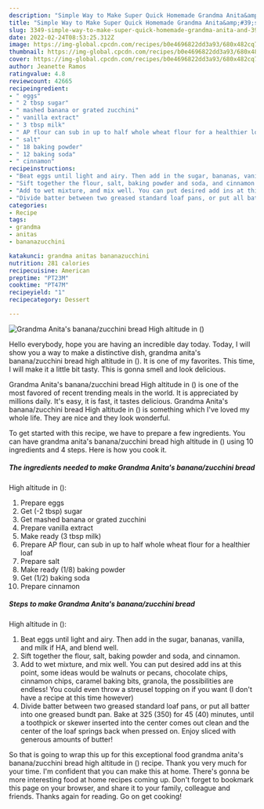 ```yaml
---
description: "Simple Way to Make Super Quick Homemade Grandma Anita&amp;#39;s banana/zucchini bread High altitude in ()"
title: "Simple Way to Make Super Quick Homemade Grandma Anita&amp;#39;s banana/zucchini bread High altitude in ()"
slug: 3349-simple-way-to-make-super-quick-homemade-grandma-anita-and-39-s-banana-zucchini-bread-high-altitude-in
date: 2022-02-24T08:53:25.312Z
image: https://img-global.cpcdn.com/recipes/b0e4696822dd3a93/680x482cq70/grandma-anitas-bananazucchini-bread-high-altitude-in-recipe-main-photo.jpg
thumbnail: https://img-global.cpcdn.com/recipes/b0e4696822dd3a93/680x482cq70/grandma-anitas-bananazucchini-bread-high-altitude-in-recipe-main-photo.jpg
cover: https://img-global.cpcdn.com/recipes/b0e4696822dd3a93/680x482cq70/grandma-anitas-bananazucchini-bread-high-altitude-in-recipe-main-photo.jpg
author: Jeanette Ramos
ratingvalue: 4.8
reviewcount: 42665
recipeingredient:
- " eggs"
- " 2 tbsp sugar"
- " mashed banana or grated zucchini"
- " vanilla extract"
- " 3 tbsp milk"
- " AP flour can sub in up to half whole wheat flour for a healthier loaf"
- " salt"
- " 18 baking powder"
- " 12 baking soda"
- " cinnamon"
recipeinstructions:
- "Beat eggs until light and airy. Then add in the sugar, bananas, vanilla, and milk if HA, and blend well."
- "Sift together the flour, salt, baking powder and soda, and cinnamon."
- "Add to wet mixture, and mix well. You can put desired add ins at this point, some ideas would be walnuts or pecans, chocolate chips, cinnamon chips, caramel baking bits, granola, the possibilities are endless! You could even throw a streusel topping on if you want (I don&#39;t have a recipe at this time however)"
- "Divide batter between two greased standard loaf pans, or put all batter into one greased bundt pan. Bake at 325 (350) for 45 (40) minutes, until a toothpick or skewer inserted into the center comes out clean and the center of the loaf springs back when pressed on. Enjoy sliced with generous amounts of butter!"
categories:
- Recipe
tags:
- grandma
- anitas
- bananazucchini

katakunci: grandma anitas bananazucchini 
nutrition: 281 calories
recipecuisine: American
preptime: "PT23M"
cooktime: "PT47M"
recipeyield: "1"
recipecategory: Dessert

---
```



![Grandma Anita&#39;s banana/zucchini bread
High altitude in ()](https://img-global.cpcdn.com/recipes/b0e4696822dd3a93/680x482cq70/grandma-anitas-bananazucchini-bread-high-altitude-in-recipe-main-photo.jpg)

Hello everybody, hope you are having an incredible day today. Today, I will show you a way to make a distinctive dish, grandma anita&#39;s banana/zucchini bread
high altitude in (). It is one of my favorites. This time, I will make it a little bit tasty. This is gonna smell and look delicious.



Grandma Anita&#39;s banana/zucchini bread
High altitude in () is one of the most favored of recent trending meals in the world. It is appreciated by millions daily. It's easy, it is fast, it tastes delicious. Grandma Anita&#39;s banana/zucchini bread
High altitude in () is something which I've loved my whole life. They are nice and they look wonderful.


To get started with this recipe, we have to prepare a few ingredients. You can have grandma anita&#39;s banana/zucchini bread
high altitude in () using 10 ingredients and 4 steps. Here is how you cook it.

<!--inarticleads1-->

##### The ingredients needed to make Grandma Anita&#39;s banana/zucchini bread
High altitude in ():

1. Prepare  eggs
1. Get  (-2 tbsp) sugar
1. Get  mashed banana or grated zucchini
1. Prepare  vanilla extract
1. Make ready  (3 tbsp milk)
1. Prepare  AP flour, can sub in up to half whole wheat flour for a healthier loaf
1. Prepare  salt
1. Make ready  (1/8) baking powder
1. Get  (1/2) baking soda
1. Prepare  cinnamon




<!--inarticleads2-->

##### Steps to make Grandma Anita&#39;s banana/zucchini bread
High altitude in ():

1. Beat eggs until light and airy. Then add in the sugar, bananas, vanilla, and milk if HA, and blend well.
1. Sift together the flour, salt, baking powder and soda, and cinnamon.
1. Add to wet mixture, and mix well. You can put desired add ins at this point, some ideas would be walnuts or pecans, chocolate chips, cinnamon chips, caramel baking bits, granola, the possibilities are endless! You could even throw a streusel topping on if you want (I don&#39;t have a recipe at this time however)
1. Divide batter between two greased standard loaf pans, or put all batter into one greased bundt pan. Bake at 325 (350) for 45 (40) minutes, until a toothpick or skewer inserted into the center comes out clean and the center of the loaf springs back when pressed on. Enjoy sliced with generous amounts of butter!




So that is going to wrap this up for this exceptional food grandma anita&#39;s banana/zucchini bread
high altitude in () recipe. Thank you very much for your time. I'm confident that you can make this at home. There's gonna be more interesting food at home recipes coming up. Don't forget to bookmark this page on your browser, and share it to your family, colleague and friends. Thanks again for reading. Go on get cooking!
